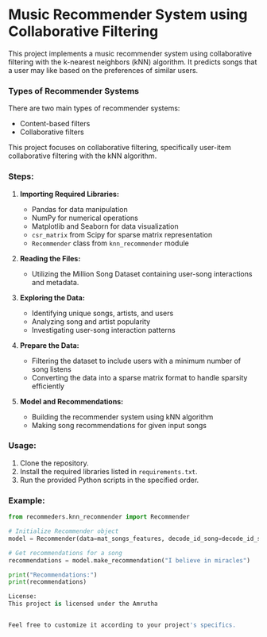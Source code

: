 # Music Recommender System using Collaborative Filtering

This project implements a music recommender system using collaborative filtering with the k-nearest neighbors (kNN) algorithm. It predicts songs that a user may like based on the preferences of similar users.

### Types of Recommender Systems
There are two main types of recommender systems:
- Content-based filters
- Collaborative filters

This project focuses on collaborative filtering, specifically user-item collaborative filtering with the kNN algorithm.

### Steps:
1. **Importing Required Libraries:** 
   - Pandas for data manipulation
   - NumPy for numerical operations
   - Matplotlib and Seaborn for data visualization
   - `csr_matrix` from Scipy for sparse matrix representation
   - `Recommender` class from `knn_recommender` module

2. **Reading the Files:**
   - Utilizing the Million Song Dataset containing user-song interactions and metadata.
   
3. **Exploring the Data:**
   - Identifying unique songs, artists, and users
   - Analyzing song and artist popularity
   - Investigating user-song interaction patterns

4. **Prepare the Data:**
   - Filtering the dataset to include users with a minimum number of song listens
   - Converting the data into a sparse matrix format to handle sparsity efficiently

5. **Model and Recommendations:**
   - Building the recommender system using kNN algorithm
   - Making song recommendations for given input songs

### Usage:
1. Clone the repository.
2. Install the required libraries listed in `requirements.txt`.
3. Run the provided Python scripts in the specified order.

### Example:
```python
from recommeders.knn_recommender import Recommender

# Initialize Recommender object
model = Recommender(data=mat_songs_features, decode_id_song=decode_id_song)

# Get recommendations for a song
recommendations = model.make_recommendation("I believe in miracles")

print("Recommendations:")
print(recommendations)

License:
This project is licensed under the Amrutha


Feel free to customize it according to your project's specifics.
